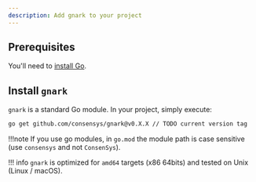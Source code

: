 ```yaml
---
description: Add gnark to your project
---
```


## Prerequisites

You'll need to [install Go](https://golang.org/doc/install).

## Install `gnark`

`gnark` is a standard Go module. In your project, simply execute:

```bash
go get github.com/consensys/gnark@v0.X.X // TODO current version tag
```

!!!note
    If you use go modules, in `go.mod` the module path is case sensitive (use `consensys` and not `ConsenSys`).

!!! info
    `gnark` is optimized for `amd64` targets (x86 64bits) and tested on Unix (Linux / macOS).

